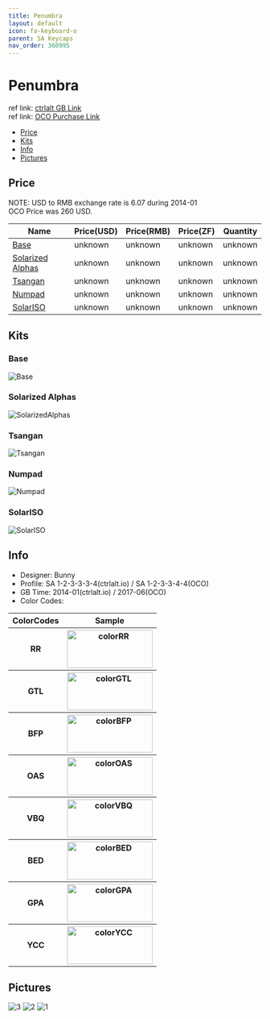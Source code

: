 ```yaml
---
title: Penumbra
layout: default
icon: fa-keyboard-o
parent: SA Keycaps
nav_order: 360995
---
```


# Penumbra

ref link: [ctrlalt GB Link](https://geekhack.org/index.php?topic=51026.0)  
ref link: [OCO Purchase Link](https://www.originativeco.com/products/sa-penumbra)

* [Price](#price)
* [Kits](#kits)
* [Info](#info)
* [Pictures](#pictures)

## Price
NOTE: USD to RMB exchange rate is 6.07 during 2014-01  
OCO Price was 260 USD.

| Name          | Price(USD)    |  Price(RMB) |  Price(ZF) | Quantity |
| ------------- | ------------- |  ---------- |  --------- | -------- |
|[Base](#base)|unknown|unknown|unknown|unknown|
|[Solarized Alphas](#solarizedalphas)|unknown|unknown|unknown|unknown|
|[Tsangan](#tsangan)|unknown|unknown|unknown|unknown|
|[Numpad](#numpad)|unknown|unknown|unknown|unknown|
|[SolarISO](#solariso)|unknown|unknown|unknown|unknown|

## Kits
### Base
<img src="{{ 'assets/images/sa-keycaps/penumbra/kits_pics/base.png' | relative_url }}" alt="Base" class="image featured">

### Solarized Alphas
<img src="{{ 'assets/images/sa-keycaps/penumbra/kits_pics/solarizedalphas.png' | relative_url }}" alt="SolarizedAlphas" class="image featured">

### Tsangan
<img src="{{ 'assets/images/sa-keycaps/penumbra/kits_pics/tsangan.png' | relative_url }}" alt="Tsangan" class="image featured">

### Numpad
<img src="{{ 'assets/images/sa-keycaps/penumbra/kits_pics/numpad.png' | relative_url }}" alt="Numpad" class="image featured">

### SolarISO
<img src="{{ 'assets/images/sa-keycaps/penumbra/kits_pics/solariso.png' | relative_url }}" alt="SolarISO" class="image featured">

## Info
* Designer: Bunny
* Profile: SA 1-2-3-3-3-4(ctrlalt.io) / SA 1-2-3-3-4-4(OCO)
* GB Time: 2014-01(ctrlalt.io) / 2017-06(OCO)
* Color Codes: 
<table style="width:100%">
  <tr>
    <th>ColorCodes</th>
    <th>Sample</th>
  </tr>
  <tr>
    <th>RR</th>
    <th><img src="{{ 'assets/images/sa-keycaps/SP_ColorCodes/abs/SP_Abs_ColorCodes_RR.png' | relative_url }}" alt="colorRR" height="75" width="170"></th>
  </tr>
  <tr>
    <th>GTL</th>
    <th><img src="{{ 'assets/images/sa-keycaps/SP_ColorCodes/abs/SP_Abs_ColorCodes_GTL.png' | relative_url }}" alt="colorGTL" height="75" width="170"></th>
  </tr>
  <tr>
    <th>BFP</th>
    <th><img src="{{ 'assets/images/sa-keycaps/SP_ColorCodes/abs/SP_Abs_ColorCodes_BFP.png' | relative_url }}" alt="colorBFP" height="75" width="170"></th>
  </tr>
  <tr>
    <th>OAS</th>
    <th><img src="{{ 'assets/images/sa-keycaps/SP_ColorCodes/abs/SP_Abs_ColorCodes_OAS.png' | relative_url }}" alt="colorOAS" height="75" width="170"></th>
  </tr>
  <tr>
    <th>VBQ</th>
    <th><img src="{{ 'assets/images/sa-keycaps/SP_ColorCodes/abs/SP_Abs_ColorCodes_VBQ.png' | relative_url }}" alt="colorVBQ" height="75" width="170"></th>
  </tr>
  <tr>
    <th>BED</th>
    <th><img src="{{ 'assets/images/sa-keycaps/SP_ColorCodes/abs/SP_Abs_ColorCodes_BED.png' | relative_url }}" alt="colorBED" height="75" width="170"></th>
  </tr>
  <tr>
    <th>GPA</th>
    <th><img src="{{ 'assets/images/sa-keycaps/SP_ColorCodes/abs/SP_Abs_ColorCodes_GPA.png' | relative_url }}" alt="colorGPA" height="75" width="170"></th>
  </tr>
  <tr>
    <th>YCC</th>
    <th><img src="{{ 'assets/images/sa-keycaps/SP_ColorCodes/abs/SP_Abs_ColorCodes_YCC.png' | relative_url }}" alt="colorYCC" height="75" width="170"></th>
  </tr>
</table>

## Pictures
<img src="{{ 'assets/images/sa-keycaps/penumbra/rendering_pics/3.jpg' | relative_url }}" alt="3" class="image featured">
<img src="{{ 'assets/images/sa-keycaps/penumbra/rendering_pics/2.jpg' | relative_url }}" alt="2" class="image featured">
<img src="{{ 'assets/images/sa-keycaps/penumbra/rendering_pics/1.jpg' | relative_url }}" alt="1" class="image featured">
